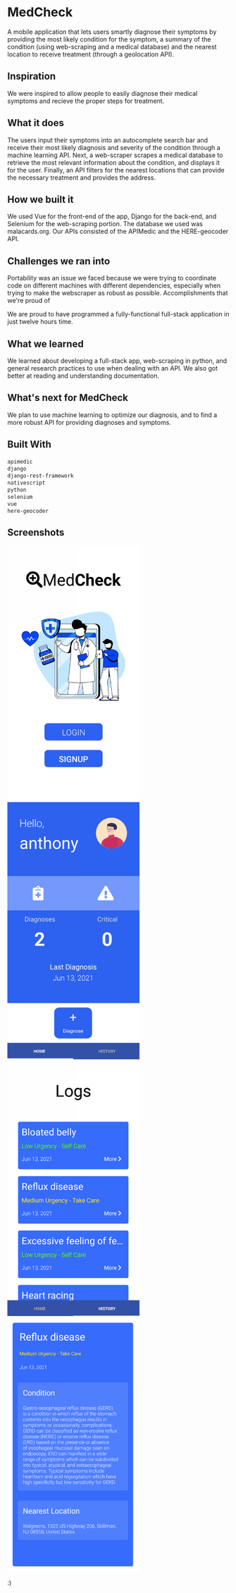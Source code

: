 # MedCheck

A mobile application that lets users smartly diagnose their symptoms by providing the most likely condition for the symptom, a summary of the condition (using web-scraping and a medical database) and the nearest location to receive treatment (through a geolocation API).

## Inspiration

We were inspired to allow people to easily diagnose their medical symptoms and recieve the proper steps for treatment.

## What it does

The users input their symptoms into an autocomplete search bar and receive their most likely diagnosis and severity of the condition through a machine learning API. Next, a web-scraper scrapes a medical database to retrieve the most relevant information about the condition, and displays it for the user. Finally, an API filters for the nearest locations that can provide the necessary treatment and provides the address.

## How we built it

We used Vue for the front-end of the app, Django for the back-end, and Selenium for the web-scraping portion. The database we used was malacards.org. Our APIs consisted of the APIMedic and the HERE-geocoder API.

## Challenges we ran into

Portability was an issue we faced because we were trying to coordinate code on different machines with different dependencies, especially when trying to make the webscraper as robust as possible.
Accomplishments that we're proud of

We are proud to have programmed a fully-functional full-stack application in just twelve hours time.

## What we learned

We learned about developing a full-stack app, web-scraping in python, and general research practices to use when dealing with an API. We also got better at reading and understanding documentation.

## What's next for MedCheck

We plan to use machine learning to optimize our diagnosis, and to find a more robust API for providing diagnoses and symptoms.

## Built With

    apimedic
    django
    django-rest-framework
    nativescript
    python
    selenium
    vue
	here-geocoder

## Screenshots

<img src="https://github.com/antz22/MedCheck/blob/master/images/medcheck.png" width="300"> <img src="https://github.com/antz22/MedCheck/blob/master/images/home.png" width="300">
<img src="https://github.com/antz22/MedCheck/blob/master/images/logs.png" width="300"> <img src="https://github.com/antz22/MedCheck/blob/master/images/diagnosis.png" width="300">

:)